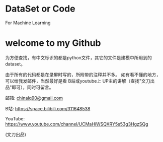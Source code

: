 # DataSet or Code
For Machine Learning
# welcome to my Github

为方便查找，有中文标识的都是python文件，其它的文件是建模中所用到的dataset。

由于所有的代码都是在录屏时写的，所附带的注释并不多。
如有看不懂的地方，可以给我发邮件，当然最好是看 B站或youtube上 UP主的讲解（查找"文刀出品"即可），同时可留言。

邮箱:    chinalq90@gmail.com

B站:     https://space.bilibili.com/311648538

YouTube: https://www.youtube.com/channel/UCMaHiWSQXRY5s53g3HgzSQg

(文刀出品)
